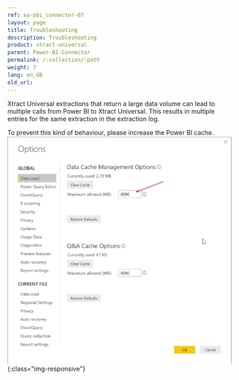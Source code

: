 ```yaml
---
ref: xu-pbi_connector-07
layout: page
title: Troubleshooting
description: Troubleshooting
product: xtract-universal
parent: Power-BI-Connector
permalink: /:collection/:path
weight: 7
lang: en_GB
old_url:
---
```

Xtract Universal extractions that return a large data volume can lead to multiple calls from Power BI to Xtract Universal. This results in multiple entries for the same extraction in the extraction log.

To prevent this kind of behaviour, please increase the Power BI cache.
![Power BI cache](/img/content/XU_PBI_PBI_Cache.png){:class="img-responsive"}